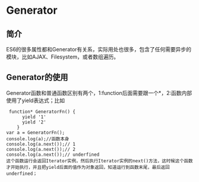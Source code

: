 # Generator 
## 简介 
ES6的很多属性都和Generator有关系，实际用处也很多，包含了任何需要异步的模块，比如AJAX、Filesystem，或者数组遍历。

## Generator的使用
Generator函数和普通函数区别有两个，1:function后面需要跟一个*，2:函数内部使用了yield表达式；比如
```
 function* GeneratorFn() {
      yield '1'
      yield '2'
    }
var a = GeneratorFn();
console.log(a);//函数本身
console.log(a.next());// 1
console.log(a.next());// 2
console.log(a.next());// underfined
这个函数运行会返回Iterator实例，然后执行Iterator实例的next()方法，这时候这个函数才开始执行，并且把yield后面的值作为对象返回，知道运行到函数末尾，最后返回underfined；


